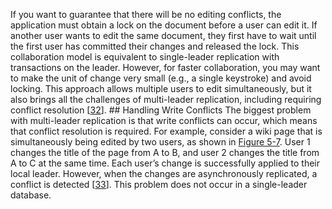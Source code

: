If you want to guarantee that there will be no editing conflicts, the application must obtain a lock
on the document before a user can edit it. If another user wants to edit the same document, they
first have to wait until the first user has committed their changes and released the lock. This
collaboration model is equivalent to single-leader replication with transactions on the leader. However, for faster collaboration, you may want to make the unit of change very small (e.g., a single
keystroke) and avoid locking. This approach allows multiple users to edit simultaneously, but it also brings
all the challenges of multi-leader replication, including requiring conflict resolution
[[32](ch05.html#Kleppmann2016ve)]. ## Handling Write Conflicts 
The biggest problem with multi-leader replication is that write conflicts can occur, which means
that conflict resolution is required. For example, consider a wiki page that is simultaneously being edited by two users, as shown in
[Figure 5-7](#fig_replication_write_conflict). User 1 changes the title of the page from A to B, and user 2
changes the title from A to C at the same time. Each user’s change is successfully applied to their
local leader. However, when the changes are asynchronously replicated, a conflict is detected
[[33](ch05.html#Clement2011wc)].
This problem does not occur in a single-leader database.